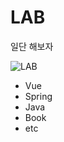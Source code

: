 # LAB

일단 해보자

![LAB](https://media.giphy.com/media/3orifeiukdutqEFies/giphy.gif)

- Vue
- Spring
- Java
- Book
- etc